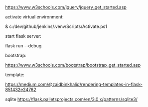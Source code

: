 https://www.w3schools.com/jquery/jquery_get_started.asp

activate virtual environment:

& c:/dev/github/jenkins/.venv/Scripts/Activate.ps1


start flask server:

flask run --debug

bootstrap:

https://www.w3schools.com/bootstrap/bootstrap_get_started.asp


template:

https://medium.com/@zaidbinkhalid/rendering-templates-in-flask-851432e24762


sqlite
https://flask.palletsprojects.com/en/3.0.x/patterns/sqlite3/

